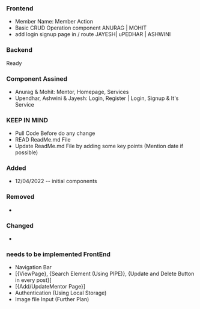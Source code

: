 ### Frontend

- Member Name: Member Action
- Basic CRUD Operation component ANURAG | MOHIT
- add login signup page in / route JAYESH| uPEDHAR | ASHWINI

### Backend

Ready

### Component Assined

- Anurag & Mohit: Mentor, Homepage, Services
- Upendhar, Ashwini & Jayesh: Login, Register | Login, Signup & It's Service

### KEEP IN MIND

- Pull Code Before do any change
- READ ReadMe.md File
- Update ReadMe.md File by adding some key points (Mention date if possible)

### Added

- 12/04/2022
  -- initial components

### Removed

-

### Changed

-

### needs to be implemented FrontEnd

- Navigation Bar
- [{ViewPage}, {Search Element (Using PIPE)}, {Update and Delete Button in every post}]
- [{Add/UpdateMentor Page}]
- Authentication (Using Local Storage)
- Image file Input (Further Plan)
